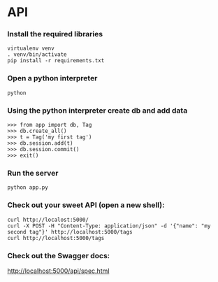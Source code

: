 # API

### Install the required libraries

```
virtualenv venv
. venv/bin/activate
pip install -r requirements.txt
```

### Open a python interpreter

```
python
```

### Using the python interpreter create db and add data

```
>>> from app import db, Tag
>>> db.create_all()
>>> t = Tag('my first tag')
>>> db.session.add(t)
>>> db.session.commit()
>>> exit()
```

### Run the server

```
python app.py
```

### Check out your sweet API (open a new shell):

```
curl http://localost:5000/
curl -X POST -H "Content-Type: application/json" -d '{"name": "my second tag"}' http://localhost:5000/tags
curl http://localhost:5000/tags
```

### Check out the Swagger docs:

[http://localhost:5000/api/spec.html](http://localhost:5000/api/spec.html)
